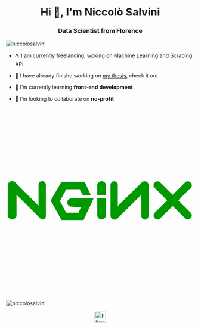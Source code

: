 <h1 align="center">Hi 👋, I'm Niccolò Salvini</h1>
<h3 align="center">Data Scientist from Florence</h3>

<p align="left"> <img src="https://komarev.com/ghpvc/?username=niccolosalvini" alt="niccolosalvini" /> </p>

- ⛏️ I am currently freelancing, woking on Machine Learning and Scraping API 

- 🔭 I have already finishe working on [my thesis](https://niccolosalvini.github.io/thesis/), check it out 

- 🌱 I’m currently learning **front-end development**

- 👯 I’m looking to collaborate on **no-profit**

<link rel="stylesheet" href="https://cdn.jsdelivr.net/gh/devicons/devicon@v2.9.0/devicon.min.css">
<link rel="stylesheet" href="https://cdn.jsdelivr.net/gh/devicons/devicon@v2.9.0/devicon.min.css">
<link rel="stylesheet" href="https://cdn.jsdelivr.net/gh/devicons/devicon@v2.9.0/devicon.min.css">
<link rel="stylesheet" href="https://cdn.jsdelivr.net/gh/devicons/devicon@v2.9.0/devicon.min.css">


<link rel="stylesheet" href="https://cdn.jsdelivr.net/gh/devicons/devicon@v2.9.0/devicon.min.css">


<i class="devicon-nginx-original-wordmark colored"></i>

<svg viewBox="0 0 128 128">
<g fill="#090"><path d="M24.5 50.5c-1.5 0-2.5 1.2-2.5 2.7v14.1l-15.9-16c-.8-.8-2.2-1-3.2-.6s-1.9 1.4-1.9 2.5v20.7c0 1.5 1.5 2.7 3 2.7s3-1.2 3-2.7v-14.1l16.1 16c.5.5 1.2.8 1.9.8.3 0 .4-.1.7-.2 1-.4 1.3-1.4 1.3-2.5v-20.6c0-1.5-1-2.8-2.5-2.8zM44.2 62.3c-1.4 0-2.7 1.4-2.7 2.8s1.3 2.8 2.7 2.8l6.6.4-1.5 3.7h-8.5l-4.2-7.9 4.3-8.1h9.1l2.1 4h5.5l-3.6-7.9-.8-1.1h-15.6l-.7 1.2-5.9 10.3-.7 1.3.7 1.3 5.8 10.3.8 1.6h15.1l.7-1.7 4.3-9 1.9-4.3h-4.4l-11 .3zM65 50.5c-1.4 0-3 1.3-3 2.7v6.8h6v-6.7c0-1.5-1.6-2.8-3-2.8zM95.4 50.8c-1-.4-2.4-.2-3.1.6l-16.3 16v-14.1c0-1.5-1-2.7-2.5-2.7s-2.5 1.2-2.5 2.7v20.7c0 1.1.7 2.1 1.7 2.5.3.1.7.2 1 .2.7 0 1.6-.3 2.1-.8l16.2-16v14.1c0 1.5 1 2.7 2.5 2.7s2.5-1.2 2.5-2.7v-20.7c0-1.1-.6-2.1-1.6-2.5zM117.2 63.6l8.4-8.4c1.1-1.1 1.1-2.8 0-3.8-1.1-1.1-2.8-1.1-3.8 0l-8.4 8.4-8.4-8.4c-1.1-1.1-2.8-1.1-3.8 0-1.1 1.1-1.1 2.8 0 3.8l8.4 8.4-8.4 8.4c-1.1 1.1-1.1 2.8 0 3.8.5.5 1.2.8 1.9.8s1.4-.3 1.9-.8l8.4-8.4 8.4 8.4c.5.5 1.2.8 1.9.8s1.4-.3 1.9-.8c1.1-1.1 1.1-2.8 0-3.8l-8.4-8.4zM62 73.9c0 1.4 1.5 2.7 3 2.7 1.4 0 3-1.3 3-2.7v-11.9h-6v11.9z"></path></g>
</svg>



<p><img align="center" src="https://github-readme-stats.vercel.app/api/top-langs/?username=niccolosalvini&layout=compact" alt="niccolosalvini" /></p>

<p align="center">
<a href="https://linkedin.com/in/https://www.linkedin.com/in/niccol%c3%b2-salvini-datascience/" target="blank"><img align="center" src="https://cdn.jsdelivr.net/npm/simple-icons@3.0.1/icons/linkedin.svg" alt="https://www.linkedin.com/in/niccol%c3%b2-salvini-datascience/" height="30" width="30" /></a>
</p>
